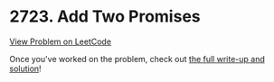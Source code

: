 # 2723. Add Two Promises

[View Problem on LeetCode](https://leetcode.com/problems/add-two-promises/)

Once you've worked on the problem, check out [the full write-up and solution](solution.md)!
